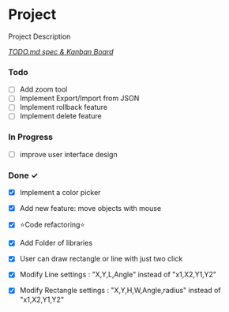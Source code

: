 # Project

Project Description

<em>[TODO.md spec & Kanban Board](https://bit.ly/3fCwKfM)</em>

### Todo

- [ ] Add zoom tool  
- [ ] Implement Export/Import from JSON  
- [ ] Implement rollback feature  
- [ ] Implement delete feature  

### In Progress

- [ ] improve user interface design  

### Done ✓

- [x] Implement a color picker  
- [x] Add new feature: move objects with mouse  
- [x] ⭐Code refactoring⭐  
- [x] Add Folder of libraries  
- [x] User can draw rectangle or line with just two click  
- [x] Modify Line settings : "X,Y,L,Angle" instead of "x1,X2,Y1,Y2"  
- [x] Modify Rectangle settings : "X,Y,H,W,Angle,radius" instead of "x1,X2,Y1,Y2"  

